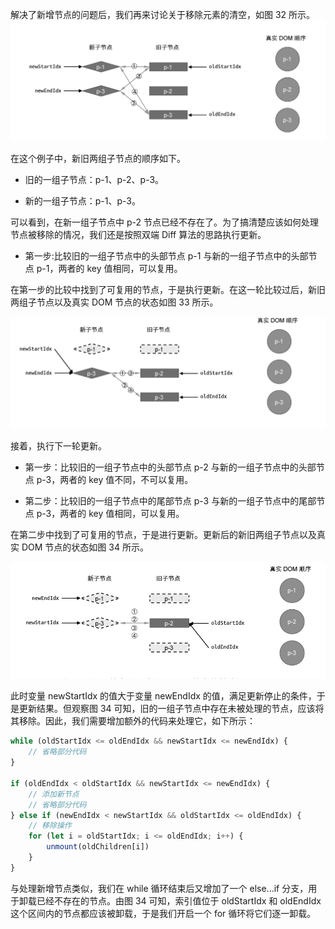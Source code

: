 解决了新增节点的问题后，我们再来讨论关于移除元素的清空，如图 32 所示。
![img](../assets/VueImage/双端Diff-32.png)

在这个例子中，新旧两组子节点的顺序如下。

- 旧的一组子节点：p-1、p-2、p-3。

- 新的一组子节点：p-1、p-3。

可以看到，在新一组子节点中 p-2 节点已经不存在了。为了搞清楚应该如何处理节点被移除的情况，我们还是按照双端 Diff 算法的思路执行更新。

- 第一步:比较旧的一组子节点中的头部节点 p-1 与新的一组子节点中的头部节点 p-1，两者的 key 值相同，可以复用。

在第一步的比较中找到了可复用的节点，于是执行更新。在这一轮比较过后，新旧两组子节点以及真实 DOM 节点的状态如图 33 所示。

![img](../assets/VueImage/双端Diff-33.png)

接着，执行下一轮更新。

- 第一步：比较旧的一组子节点中的头部节点 p-2 与新的一组子节点中的头部节点 p-3，两者的 key 值不同，不可以复用。

- 第二步：比较旧的一组子节点中的尾部节点 p-3 与新的一组子节点中的尾部节点 p-3，两者的 key 值相同，可以复用。

在第二步中找到了可复用的节点，于是进行更新。更新后的新旧两组子节点以及真实 DOM 节点的状态如图 34 所示。

![img](../assets/VueImage/双端Diff-34.png)

此时变量 newStartIdx 的值大于变量 newEndIdx 的值，满足更新停止的条件，于是更新结果。但观察图 34 可知，旧的一组子节点中存在未被处理的节点，应该将其移除。因此，我们需要增加额外的代码来处理它，如下所示：

```js
while (oldStartIdx <= oldEndIdx && newStartIdx <= newEndIdx) {
	// 省略部分代码
}

if (oldEndIdx < oldStartIdx && newStartIdx <= newEndIdx) {
	// 添加新节点
	// 省略部分代码
} else if (newEndIdx < newStartIdx && oldStartIdx <= oldEndIdx) {
	// 移除操作
	for (let i = oldStartIdx; i <= oldEndIdx; i++) {
		unmount(oldChildren[i])
	}
}
```

与处理新增节点类似，我们在 while 循环结束后又增加了一个 else...if 分支，用于卸载已经不存在的节点。由图 34 可知，索引值位于 oldStartIdx 和 oldEndIdx 这个区间内的节点都应该被卸载，于是我们开启一个 for 循环将它们逐一卸载。
